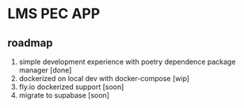 # LMS PEC APP

## roadmap
1. simple development experience with poetry dependence package manager [done]
2. dockerized on local dev with docker-compose [wip]
3. fly.io dockerized support [soon]
4. migrate to supabase [soon]

